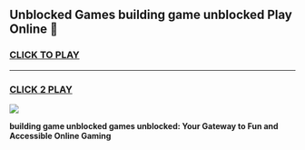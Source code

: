 
## Unblocked Games building game unblocked Play Online 👋
<h3>
<a href="https://news.freeplayer.one?title=building_game_unblocked&ref=17F">CLICK TO PLAY</a></h3>
<hr>

<h3>
<a href="https://news.freeplayer.one?title=building_game_unblocked&ref=17F">CLICK 2 PLAY</a>
  
</h3>

<a href="https://news.freeplayer.one?title=building_game_unblocked&ref=17F/"><img src="https://clearcache.store/games.png"></a>


**building game unblocked games unblocked: Your Gateway to Fun and Accessible Online Gaming**
